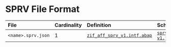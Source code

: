 # SPRV File Format

File | Cardinality | Definition | Schema | Example
:--- | :---  | :--- | :--- | :---
`<name>.sprv.json` | 1 | [`zif_aff_sprv_v1.intf.abap`](./type/zif_aff_sprv_v1.intf.abap) | [`sprv-v1.json`](./sprv-v1.json) | 
